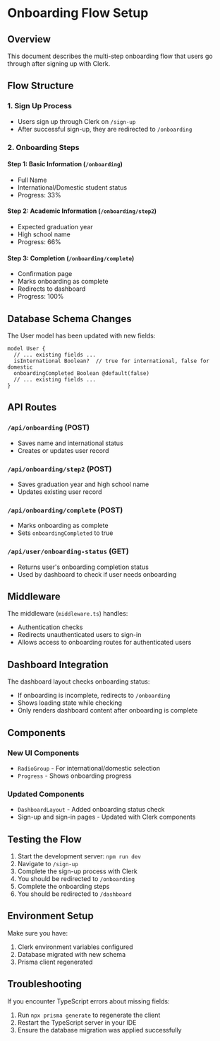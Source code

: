 # Onboarding Flow Setup

## Overview
This document describes the multi-step onboarding flow that users go through after signing up with Clerk.

## Flow Structure

### 1. Sign Up Process
- Users sign up through Clerk on `/sign-up`
- After successful sign-up, they are redirected to `/onboarding`

### 2. Onboarding Steps

#### Step 1: Basic Information (`/onboarding`)
- Full Name
- International/Domestic student status
- Progress: 33%

#### Step 2: Academic Information (`/onboarding/step2`)
- Expected graduation year
- High school name
- Progress: 66%

#### Step 3: Completion (`/onboarding/complete`)
- Confirmation page
- Marks onboarding as complete
- Redirects to dashboard
- Progress: 100%

## Database Schema Changes

The User model has been updated with new fields:
```prisma
model User {
  // ... existing fields ...
  isInternational Boolean?  // true for international, false for domestic
  onboardingCompleted Boolean @default(false)
  // ... existing fields ...
}
```

## API Routes

### `/api/onboarding` (POST)
- Saves name and international status
- Creates or updates user record

### `/api/onboarding/step2` (POST)
- Saves graduation year and high school name
- Updates existing user record

### `/api/onboarding/complete` (POST)
- Marks onboarding as complete
- Sets `onboardingCompleted` to true

### `/api/user/onboarding-status` (GET)
- Returns user's onboarding completion status
- Used by dashboard to check if user needs onboarding

## Middleware

The middleware (`middleware.ts`) handles:
- Authentication checks
- Redirects unauthenticated users to sign-in
- Allows access to onboarding routes for authenticated users

## Dashboard Integration

The dashboard layout checks onboarding status:
- If onboarding is incomplete, redirects to `/onboarding`
- Shows loading state while checking
- Only renders dashboard content after onboarding is complete

## Components

### New UI Components
- `RadioGroup` - For international/domestic selection
- `Progress` - Shows onboarding progress

### Updated Components
- `DashboardLayout` - Added onboarding status check
- Sign-up and sign-in pages - Updated with Clerk components

## Testing the Flow

1. Start the development server: `npm run dev`
2. Navigate to `/sign-up`
3. Complete the sign-up process with Clerk
4. You should be redirected to `/onboarding`
5. Complete the onboarding steps
6. You should be redirected to `/dashboard`

## Environment Setup

Make sure you have:
1. Clerk environment variables configured
2. Database migrated with new schema
3. Prisma client regenerated

## Troubleshooting

If you encounter TypeScript errors about missing fields:
1. Run `npx prisma generate` to regenerate the client
2. Restart the TypeScript server in your IDE
3. Ensure the database migration was applied successfully 